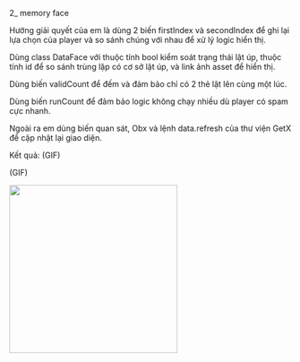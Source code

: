 
2_ memory face

Hướng giải quyết của em là dùng 2 biến firstIndex và secondIndex để ghi lại lựa chọn của player và so sánh chúng với nhau để xử lý logic hiển thị.

Dùng class DataFace với thuộc tính bool kiểm soát trạng thái lật úp, thuộc tính id để so sánh trùng lặp có cơ sở lật úp, và link ảnh asset để hiển thị.

Dùng biến validCount để đếm và đảm bảo chỉ có 2 thẻ lật lên cùng một lúc.

Dùng biến runCount để đảm bảo logic không chạy nhiều dù player có spam cực nhanh.

Ngoài ra em dùng biến quan sát, Obx và lệnh data.refresh của thư viện GetX để cập nhật lại giao diện.

Kết quả:
(GIF)

(GIF)
  
  <img src="https://github.com/user-attachments/assets/f980ccdd-4816-4fe3-9be8-789f75624e25" width="300"/>
